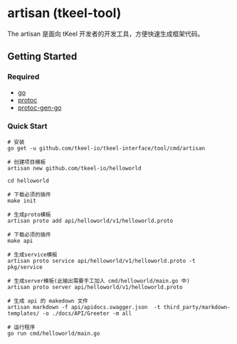 # artisan (tkeel-tool)

The artisan 是面向 tKeel 开发者的开发工具，方便快速生成框架代码。

## Getting Started
### Required
- [go](https://golang.org/dl/)
- [protoc](https://github.com/protocolbuffers/protobuf)
- [protoc-gen-go](https://github.com/protocolbuffers/protobuf-go)

### Quick Start
```
# 安装
go get -u github.com/tkeel-io/tkeel-interface/tool/cmd/artisan

# 创建项目模板
artisan new github.com/tkeel-io/helloworld

cd helloworld

# 下载必须的插件
make init

# 生成proto模板
artisan proto add api/helloworld/v1/helloworld.proto

# 下载必须的插件
make api

# 生成service模板
artisan proto service api/helloworld/v1/helloworld.proto -t pkg/service

# 生成server模板(此输出需要手工加入 cmd/helloworld/main.go 中)
artisan proto server api/helloworld/v1/helloworld.proto

# 生成 api 的 makedown 文件
artisan markdown -f api/apidocs.swagger.json  -t third_party/markdown-templates/ -o ./docs/API/Greeter -m all

# 运行程序
go run cmd/helloworld/main.go
```



